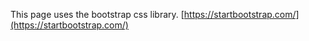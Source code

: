 This page uses the bootstrap css library. 
[https://startbootstrap.com/](https://startbootstrap.com/)
